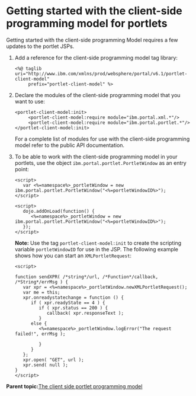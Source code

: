 # Getting started with the client-side programming model for portlets 

Getting started with the client-side programming Model requires a few updates to the portlet JSPs.

1.  Add a reference for the client-side programming model tag library:

    ```
    <%@ taglib uri="http://www.ibm.com/xmlns/prod/websphere/portal/v6.1/portlet-client-model"
         prefix="portlet-client-model" %>
    ```

2.  Declare the modules of the client-side programming model that you want to use:

    ```
    <portlet-client-model:init>
         <portlet-client-model:require module="ibm.portal.xml.*"/>
         <portlet-client-model:require module="ibm.portal.portlet.*"/>
    </portlet-client-model:init>
    ```

    For a complete list of modules for use with the client-side programming model refer to the public API documentation.

3.  To be able to work with the client-side programming model in your portlets, use the object `ibm.portal.portlet.PortletWindow` as an entry point:

    ```
    <script>
       var <%=namespace%>_portletWindow = new ibm.portal.portlet.PortletWindow("<%=portletWindowID%>");
    </script>
    ```

    ```
    <script>
       dojo.addOnLoad(function() {
          <%=namespace%>_portletWindow = new ibm.portal.portlet.PortletWindow("<%=portletWindowID%>");
       });
    </script>
    ```

    **Note:** Use the tag `portlet-client-model:init` to create the scripting variable `portletWindowID` for use in the JSP. The following example shows how you can start an `XMLPortletRequest`:

    ```
    <script>
    
    function sendXPR( /*string*/url, /*Function*/callback, /*String*/errMsg ) {
       var xpr = <%=namespace%>_portletWindow.newXMLPortletRequest();
       var me = this;
       xpr.onreadystatechange = function () { 
          if ( xpr.readyState == 4 ) {    
             if ( xpr.status == 200 ) {
                callback( xpr.responseText );
             }
          else {
             <%=namespace%>_portletWindow.logError("The request failed!", errMsg );
    
             }    
          }
       };
       xpr.open( "GET", url );
       xpr.send( null );
    }
    </script>
    ```


**Parent topic:**[The client side portlet programming model ](../dev-portlet/w2_clntprgmdl.md)

